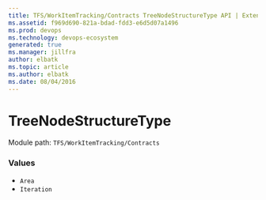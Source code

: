 ```yaml
---
title: TFS/WorkItemTracking/Contracts TreeNodeStructureType API | Extensions for Azure DevOps Services
ms.assetid: f969d690-821a-bdad-fdd3-e6d5d07a1496
ms.prod: devops
ms.technology: devops-ecosystem
generated: true
ms.manager: jillfra
author: elbatk
ms.topic: article
ms.author: elbatk
ms.date: 08/04/2016
---
```


# TreeNodeStructureType

Module path: `TFS/WorkItemTracking/Contracts`

### Values

* `Area` 
* `Iteration` 
